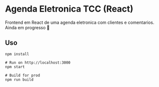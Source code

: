 # Agenda Eletronica TCC (React)

Frontend em React de uma agenda eletronica com clientes e comentarios. Ainda em progresso :hammer:

## Uso
```
npm install

# Run on http://localhost:3000
npm start

# Build for prod
npm run build
```

